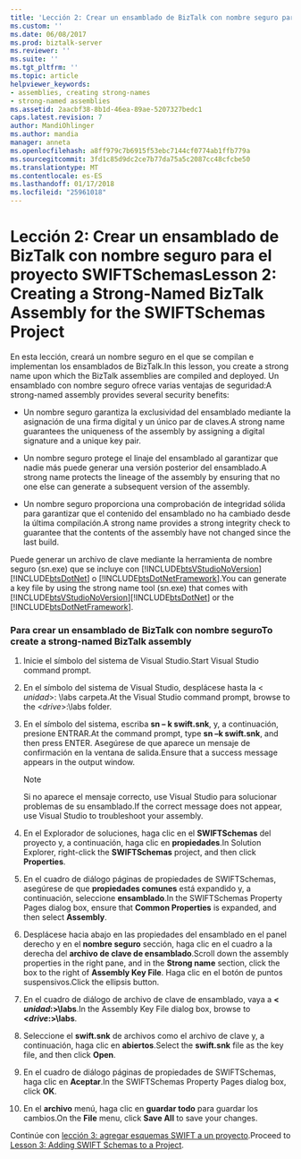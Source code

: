 ```yaml
---
title: 'Lección 2: Crear un ensamblado de BizTalk con nombre seguro para el proyecto SWIFTSchemas | Documentos de Microsoft'
ms.custom: ''
ms.date: 06/08/2017
ms.prod: biztalk-server
ms.reviewer: ''
ms.suite: ''
ms.tgt_pltfrm: ''
ms.topic: article
helpviewer_keywords:
- assemblies, creating strong-names
- strong-named assemblies
ms.assetid: 2aacbf38-8b1d-46ea-89ae-5207327bedc1
caps.latest.revision: 7
author: MandiOhlinger
ms.author: mandia
manager: anneta
ms.openlocfilehash: a8ff979c7b6915f53ebc7144cf0774ab1ffb779a
ms.sourcegitcommit: 3fd1c85d9dc2ce7b77da75a5c2087cc48cfcbe50
ms.translationtype: MT
ms.contentlocale: es-ES
ms.lasthandoff: 01/17/2018
ms.locfileid: "25961018"
---
```

# <a name="lesson-2-creating-a-strong-named-biztalk-assembly-for-the-swiftschemas-project"></a><span data-ttu-id="06de4-102">Lección 2: Crear un ensamblado de BizTalk con nombre seguro para el proyecto SWIFTSchemas</span><span class="sxs-lookup"><span data-stu-id="06de4-102">Lesson 2: Creating a Strong-Named BizTalk Assembly for the SWIFTSchemas Project</span></span>
<span data-ttu-id="06de4-103">En esta lección, creará un nombre seguro en el que se compilan e implementan los ensamblados de BizTalk.</span><span class="sxs-lookup"><span data-stu-id="06de4-103">In this lesson, you create a strong name upon which the BizTalk assemblies are compiled and deployed.</span></span> <span data-ttu-id="06de4-104">Un ensamblado con nombre seguro ofrece varias ventajas de seguridad:</span><span class="sxs-lookup"><span data-stu-id="06de4-104">A strong-named assembly provides several security benefits:</span></span>  
  
-   <span data-ttu-id="06de4-105">Un nombre seguro garantiza la exclusividad del ensamblado mediante la asignación de una firma digital y un único par de claves.</span><span class="sxs-lookup"><span data-stu-id="06de4-105">A strong name guarantees the uniqueness of the assembly by assigning a digital signature and a unique key pair.</span></span>  
  
-   <span data-ttu-id="06de4-106">Un nombre seguro protege el linaje del ensamblado al garantizar que nadie más puede generar una versión posterior del ensamblado.</span><span class="sxs-lookup"><span data-stu-id="06de4-106">A strong name protects the lineage of the assembly by ensuring that no one else can generate a subsequent version of the assembly.</span></span>  
  
-   <span data-ttu-id="06de4-107">Un nombre seguro proporciona una comprobación de integridad sólida para garantizar que el contenido del ensamblado no ha cambiado desde la última compilación.</span><span class="sxs-lookup"><span data-stu-id="06de4-107">A strong name provides a strong integrity check to guarantee that the contents of the assembly have not changed since the last build.</span></span>  
  
 <span data-ttu-id="06de4-108">Puede generar un archivo de clave mediante la herramienta de nombre seguro (sn.exe) que se incluye con [!INCLUDE[btsVStudioNoVersion](../../includes/btsvstudionoversion-md.md)] [!INCLUDE[btsDotNet](../../includes/btsdotnet-md.md)] o [!INCLUDE[btsDotNetFramework](../../includes/btsdotnetframework-md.md)].</span><span class="sxs-lookup"><span data-stu-id="06de4-108">You can generate a key file by using the strong name tool (sn.exe) that comes with [!INCLUDE[btsVStudioNoVersion](../../includes/btsvstudionoversion-md.md)][!INCLUDE[btsDotNet](../../includes/btsdotnet-md.md)] or the [!INCLUDE[btsDotNetFramework](../../includes/btsdotnetframework-md.md)].</span></span>  
  
### <a name="to-create-a-strong-named-biztalk-assembly"></a><span data-ttu-id="06de4-109">Para crear un ensamblado de BizTalk con nombre seguro</span><span class="sxs-lookup"><span data-stu-id="06de4-109">To create a strong-named BizTalk assembly</span></span>  
  
1.  <span data-ttu-id="06de4-110">Inicie el símbolo del sistema de Visual Studio.</span><span class="sxs-lookup"><span data-stu-id="06de4-110">Start Visual Studio command prompt.</span></span>  
  
2.  <span data-ttu-id="06de4-111">En el símbolo del sistema de Visual Studio, desplácese hasta la \< *unidad*\>: \labs carpeta.</span><span class="sxs-lookup"><span data-stu-id="06de4-111">At the Visual Studio command prompt, browse to the \<*drive*\>:\labs folder.</span></span>  
  
3.  <span data-ttu-id="06de4-112">En el símbolo del sistema, escriba **sn – k swift.snk**, y, a continuación, presione ENTRAR.</span><span class="sxs-lookup"><span data-stu-id="06de4-112">At the command prompt, type **sn –k swift.snk**, and then press ENTER.</span></span> <span data-ttu-id="06de4-113">Asegúrese de que aparece un mensaje de confirmación en la ventana de salida.</span><span class="sxs-lookup"><span data-stu-id="06de4-113">Ensure that a success message appears in the output window.</span></span>  
  
    > [!NOTE]
    >  <span data-ttu-id="06de4-114">Si no aparece el mensaje correcto, use Visual Studio para solucionar problemas de su ensamblado.</span><span class="sxs-lookup"><span data-stu-id="06de4-114">If the correct message does not appear, use Visual Studio to troubleshoot your assembly.</span></span>  
  
4.  <span data-ttu-id="06de4-115">En el Explorador de soluciones, haga clic en el **SWIFTSchemas** del proyecto y, a continuación, haga clic en **propiedades**.</span><span class="sxs-lookup"><span data-stu-id="06de4-115">In Solution Explorer, right-click the **SWIFTSchemas** project, and then click **Properties**.</span></span>  
  
5.  <span data-ttu-id="06de4-116">En el cuadro de diálogo páginas de propiedades de SWIFTSchemas, asegúrese de que **propiedades comunes** está expandido y, a continuación, seleccione **ensamblado**.</span><span class="sxs-lookup"><span data-stu-id="06de4-116">In the SWIFTSchemas Property Pages dialog box, ensure that **Common Properties** is expanded, and then select **Assembly**.</span></span>  
  
6.  <span data-ttu-id="06de4-117">Desplácese hacia abajo en las propiedades del ensamblado en el panel derecho y en el **nombre seguro** sección, haga clic en el cuadro a la derecha del **archivo de clave de ensamblado**.</span><span class="sxs-lookup"><span data-stu-id="06de4-117">Scroll down the assembly properties in the right pane, and in the **Strong name** section, click the box to the right of **Assembly Key File**.</span></span> <span data-ttu-id="06de4-118">Haga clic en el botón de puntos suspensivos.</span><span class="sxs-lookup"><span data-stu-id="06de4-118">Click the ellipsis button.</span></span>  
  
7.  <span data-ttu-id="06de4-119">En el cuadro de diálogo de archivo de clave de ensamblado, vaya a  **\< *unidad*:\>\labs**.</span><span class="sxs-lookup"><span data-stu-id="06de4-119">In the Assembly Key File dialog box, browse to **\<*drive*:\>\labs**.</span></span>  
  
8.  <span data-ttu-id="06de4-120">Seleccione el **swift.snk** de archivos como el archivo de clave y, a continuación, haga clic en **abiertos**.</span><span class="sxs-lookup"><span data-stu-id="06de4-120">Select the **swift.snk** file as the key file, and then click **Open**.</span></span>  
  
9. <span data-ttu-id="06de4-121">En el cuadro de diálogo páginas de propiedades de SWIFTSchemas, haga clic en **Aceptar**.</span><span class="sxs-lookup"><span data-stu-id="06de4-121">In the SWIFTSchemas Property Pages dialog box, click **OK**.</span></span>  
  
10. <span data-ttu-id="06de4-122">En el **archivo** menú, haga clic en **guardar todo** para guardar los cambios.</span><span class="sxs-lookup"><span data-stu-id="06de4-122">On the **File** menu, click **Save All** to save your changes.</span></span>  
  
 <span data-ttu-id="06de4-123">Continúe con [lección 3: agregar esquemas SWIFT a un proyecto](../../adapters-and-accelerators/accelerator-swift/lesson-3-adding-swift-schemas-to-a-project.md).</span><span class="sxs-lookup"><span data-stu-id="06de4-123">Proceed to [Lesson 3: Adding SWIFT Schemas to a Project](../../adapters-and-accelerators/accelerator-swift/lesson-3-adding-swift-schemas-to-a-project.md).</span></span>